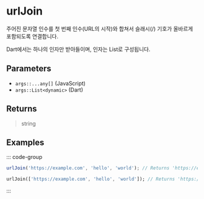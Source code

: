 # urlJoin <Lang dart js />

주어진 문자열 인수를 첫 번째 인수(URL의 시작)와 합쳐서 슬래시(/) 기호가 올바르게 포함되도록 연결합니다.

Dart에서는 하나의 인자만 받아들이며, 인자는 List로 구성됩니다.

## Parameters

- `args::...any[]` (JavaScript)
- `args::List<dynamic>` (Dart)

## Returns

> string

## Examples

::: code-group

```javascript [JavaScript]
urlJoin('https://example.com', 'hello', 'world'); // Returns 'https://example.com/hello/world'
```

```dart [Dart]
urlJoin(['https://example.com', 'hello', 'world']); // Returns 'https://example.com/hello/world'
```

:::

